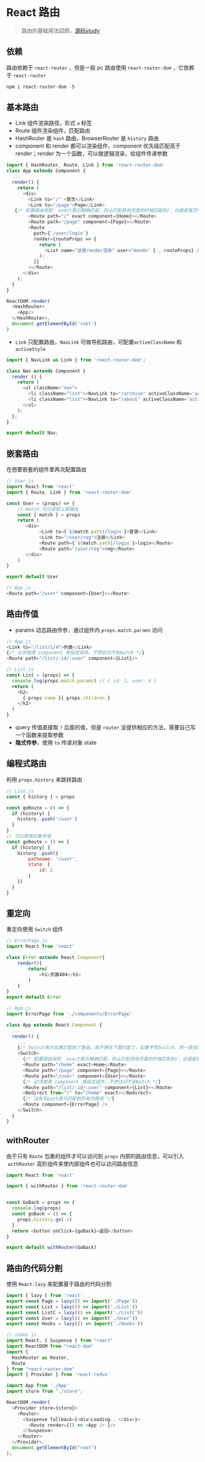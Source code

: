 # React  路由


> 路由的基础用法回顾，[源码study](https://github.com/one-pupil/study/tree/master/react-demo/react-test)


## 依赖

路由依赖于 `react-router` ，但是一般 pc 路由使用 `react-router-dom` ，它依赖于 `react-router`

```javascript
npm i react-router-dom -S
```

## 基本路由

- Link 组件渲染路径，形式 `a` 标签
- Route 组件渲染组件，匹配路由
- HashRouter 是 `hash` 路由，BrowserRouter 是 `history` 路由
- component 和 render 都可以渲染组件，component 优先级匹配高于 render；render 为一个函数，可以做逻辑渲染，给组件传递参数

```javascript
import { HashRouter, Route, Link } from 'react-router-dom'
class App extends Component {
  ...
  render() {
    return (
      <div>
        <Link to="/" >首页</Link>
        <Link to="/page">Page</Link>
   {/* 配置路由规则  exact表示精确匹配，防止匹配其他页面的时候匹配到/，也就是首页*/}
        <Route path="/" exact component={Home}></Route>
        <Route path="/page" component={Page}></Route>
        <Route
          path={`/user/login`}
          render={routeProps => {
            return (
              <List name="这是render渲染" user="mondo" {...routeProps} />
            );
          }}
        ></Route>
      </div>
    );
  }
}

ReactDOM.render(
  <HashRouter>
    <App/>
  </HashRouter>, 
  document.getElementById('root')
)
```

- `Link` 只配置路由，`NavLink` 可做导航路由，可配置`activeClassName` 和 `activeStyle`

```javascript
import { NavLink as Link } from 'react-router-dom';

class Nav extends Component {
  render () {
    return (
      <ul className="nav">
        <li className="list"><NavLink to="/archive" activeClassName='active'>归档</NavLink></li>
        <li className="list"><NavLink to="/about" activeClassName='active'>关于</NavLink></li>
      </ul>
    );
  };
}

export default Nav;
```

## 嵌套路由

在想要嵌套的组件里再次配置路由

```javascript
// User.js
import React from 'react'
import { Route, Link } from 'react-router-dom'

const User = (props) => {
  	// match 可以读取上层路由
    const { match } = props
    return (
       <div>
            <Link to={`${match.path}/login`}>登录</Link>
            <Link to="/user/reg">注册</Link>
            <Route path={`${match.path}/login`}>login</Route>
            <Route path="/user/reg">reg</Route>
       </div>
    )
}

export default User

// App.js
<Route path="/user" component={User}></Route>
```

## 路由传值

- params 动态路由传参，通过组件内 `props.match.params` 访问

```javascript
// App.js
<Link to="/list/1/4">列表</Link>
{/* 必须使用 component 来指定组件，不然访问不到match */}
<Route path="/list/:id/:user" component={List}/>

// List.js
const List = (props) => {
  console.log(props.match.params) // { id: 1, user: 4 } 
  return (
    <h2>
      { props.name }{ props.children }
    </h2>
  )
}
```

- query 传值直接取 `?` 后面的值，但是 `router` 没提供相应的方法，需要自己写一个函数来提取参数
- **隐式传参**，使用 `to` 传递对象 state

## 编程式路由

利用 `props.history` 来跳转路由

```javascript
// List.js
const { history } = props

const goRoute = () => {
  if (history) {
    history..push('/user')
  }
}
// 可以使用对象传值
const goRoute = () => {
  if (history) {
    history..push({
        pathname: '/user',
        state: {
            id: 2
        }
    })
  }
}
```

## 重定向

重定向使用 `Switch` 组件

```javascript
// ErrorPage.js
import React from 'react'

class Error extends React.Component{
    render(){
        return(
            <h1>页面404</h1>
        )
    }
}
export default Error

// App.js
import ErrorPage from './components/ErrorPage'

class App extends React.Component {
  ...
  render() {
    ...
    {/* Switch表示如果匹配到了路由，就不再往下面匹配了，如果不写Switch，则一直会匹配到404页面 */}
    <Switch>
      {/* 配置路由规则  exact表示精确匹配，防止匹配其他页面的时候匹配到/，也就是首页*/}
      <Route path="/home" exact>Home</Route>
      <Route path="/page" component={Page}></Route>
      <Route path="/user" component={User}></Route>
      {/* 必须使用 component 来指定组件，不然访问不到match */}
      <Route path="/list/:id/:user" component={List}></Route>
      <Redirect from="/" to="/home" exact></Redirect>
      {/* 没有写path表示匹配到所有的路径 */}
      <Route component={ErrorPage} />
    </Switch>
  }
}
```

## withRouter

由于只有 `Route` 包裹的组件才可以访问到 `props` 内部的路由信息，可以引入  `withRouter` 高阶组件来使内部组件也可以访问路由信息

```javascript
import React from 'react'

import { withRouter } from 'react-router-dom'


const GoBack = props => {
  console.log(props)
  const goBack = () => {
    props.history.go(-1)
  }
  return <button onClick={goBack}>返回</button>
}

export default withRouter(GoBack)
```
## 路由的代码分割
使用 `React.lazy` 来配置基于路由的代码分割

```javascript
import { lazy } from 'react'
export const Page = lazy(() => import('./Page'))
export const List = lazy(() => import('./List'))
export const ListC = lazy(() => import('./ListC'))
export const User = lazy(() => import('./User'))
export const Hooks = lazy(() => import('./Hooks'))

// index.js
import React, { Suspense } from "react"
import ReactDOM from "react-dom"
import {
  HashRouter as Router,
  Route
} from "react-router-dom"
import { Provider } from 'react-redux'

import App from './App'
import store from "./store";

ReactDOM.render(
  <Provider store={store}>
    <Router>
      <Suspense fallback={<div>Loading...</div>}>
        <Route render={() => <App /> }/>
      </Suspense>
    </Router>
  </Provider>,
  document.getElementById("root")
);
```
